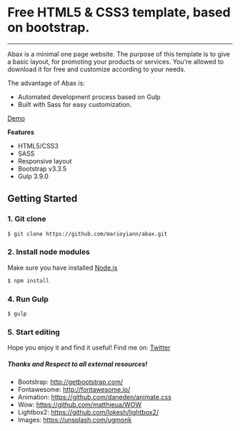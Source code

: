 # Free HTML5 & CSS3 template, based on bootstrap.
---

Abax is a minimal one page website. The purpose of this template is to give a basic layout, for promoting your products or services. You're allowed to download it for free and customize according to your needs.

The advantage of Abax is:
- Automated development process based on Gulp
- Built with Sass for easy customization. 

[Demo](http://marioyiann.com/abax/)

**Features**
- HTML5/CSS3
- SASS
- Responsive layout
- Bootstrap v3.3.5
- Gulp 3.9.0

## Getting Started

### 1. Git clone
```sh
$ git clone https://github.com/marioyiann/abax.git
```

### 2. Install node modules 
Make sure you have installed [Node.js](https://nodejs.org) 
```sh
$ npm install
```

### 4. Run Gulp
```sh
$ gulp
```

### 5. Start editing

Hope you enjoy it and find it useful!
Find me on: [Twitter](https://twitter.com/marioyiann)

##### Thanks and Respect to all external resources!
- Bootstrap: http://getbootstrap.com/
- Fontawesome: http://fontawesome.io/
- Animation: https://github.com/daneden/animate.css
- Wow: https://github.com/matthieua/WOW
- Lightbox2: https://github.com/lokesh/lightbox2/
- Images: https://unsplash.com/ugmonk